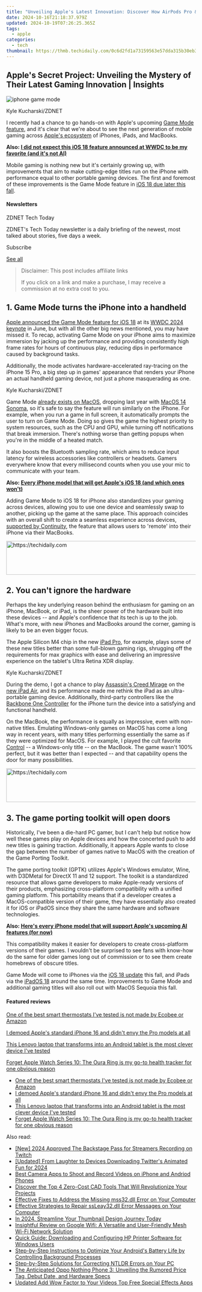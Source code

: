 ```yaml
---
title: "Unveiling Apple's Latest Innovation: Discover How AirPods Pro & Max Set Themselves Apart"
date: 2024-10-16T21:18:37.979Z
updated: 2024-10-19T07:26:25.365Z
tags:
  - apple
categories:
  - tech
thumbnail: https://thmb.techidaily.com/0c6d2fd1a73159563e57dda315b30eb330741092cc6760e2a82edb3563c1b5c8.jpg
---
```


## Apple's Secret Project: Unveiling the Mystery of Their Latest Gaming Innovation | Insights

![iphone game mode](https://www.zdnet.com/a/img/resize/6eb891fea660ba8a125bf6028836c2c92775c94e/2024/07/15/2623c2e5-9ff2-42df-99f3-1d50d8933aa1/iphone-game-mode-4.jpg?auto=webp&width=1280)

Kyle Kucharski/ZDNET

I recently had a chance to go hands-on with Apple's upcoming [Game Mode feature](https://www.zdnet.com/article/i-did-not-expect-this-ios-18-feature-announced-at-wwdc-to-be-my-favorite-and-its-not-ai/), and it's clear that we're about to see the next generation of mobile gaming across [Apple's ecosystem](https://www.zdnet.com/article/every-new-feature-apple-unveiled-for-iphone-ipad-mac-and-more-this-fall-including-ai/) of iPhones, iPads, and MacBooks.

**Also: [I did not expect this iOS 18 feature announced at WWDC to be my favorite (and it's not AI)](https://www.zdnet.com/article/i-did-not-expect-this-ios-18-feature-announced-at-wwdc-to-be-my-favorite-and-its-not-ai/)**

Mobile gaming is nothing new but it's certainly growing up, with improvements that aim to make cutting-edge titles run on the iPhone with performance equal to other portable gaming devices. The first and foremost of these improvements is the Game Mode feature in [iOS 18 due later this fall](https://www.zdnet.com/article/the-best-ios-18-features-that-will-make-updating-your-iphone-worthwhile/). 

#### Newsletters

ZDNET Tech Today

ZDNET's Tech Today newsletter is a daily briefing of the newest, most talked about stories, five days a week.

 Subscribe

[See all](https://www.zdnet.com/newsletters/)

>  Disclaimer: This post includes affiliate links
>
>  If you click on a link and make a purchase, I may receive a commission at no extra cost to you.
>

## 1\. Game Mode turns the iPhone into a handheld

[Apple announced the Game Mode feature for iOS 18](https://www.zdnet.com/article/i-did-not-expect-this-ios-18-feature-announced-at-wwdc-to-be-my-favorite-and-its-not-ai/) at its [WWDC 2024 keynote](https://www.zdnet.com/article/every-new-feature-apple-unveiled-for-iphone-ipad-mac-and-more-this-fall-including-ai/) in June, but with all the other big news mentioned, you may have missed it. To recap, activating Game Mode on your iPhone aims to maximize immersion by jacking up the performance and providing consistently high frame rates for hours of continuous play, reducing dips in performance caused by background tasks. 

Additionally, the mode activates hardware-accelerated ray-tracing on the iPhone 15 Pro, a big step up in games' appearance that renders your iPhone an actual handheld gaming device, not just a phone masquerading as one. 

Kyle Kucharski/ZDNET

Game Mode [already exists on MacOS](https://www.zdnet.com/article/whats-new-in-macos-sonoma-heres-everything-you-need-to-know/), dropping last year with [MacOS 14 Sonoma](https://www.zdnet.com/article/apple-releases-macos-sonoma-14-4-with-a-whopping-64-bug-fixes/), so it's safe to say the feature will run similarly on the iPhone. For example, when you run a game in full screen, it automatically prompts the user to turn on Game Mode. Doing so gives the game the highest priority to system resources, such as the CPU and GPU, while turning off notifications that break immersion. There's nothing worse than getting popups when you're in the middle of a heated match.

It also boosts the Bluetooth sampling rate, which aims to reduce input latency for wireless accessories like controllers or headsets. Gamers everywhere know that every millisecond counts when you use your mic to communicate with your team. 

**Also: [Every iPhone model that will get Apple's iOS 18 (and which ones won't)](https://www.zdnet.com/article/every-iphone-model-that-will-get-apples-ios-18-and-which-ones-wont/)**

Adding Game Mode to iOS 18 for iPhone also standardizes your gaming across devices, allowing you to use one device and seamlessly swap to another, picking up the game at the same place. This approach coincides with an overall shift to create a seamless experience across devices, [supported by Continuity](https://www.zdnet.com/article/your-apple-macbook-is-getting-a-free-upgrade-here-are-the-best-macos-15-features/), the feature that allows users to 'remote' into their iPhone via their MacBooks. 

<!-- affiliate ads begin -->
<a href="https://appsumo.8odi.net/c/5597632/2123728/7443" target="_top" id="2123728">
  <img src="//a.impactradius-go.com/display-ad/7443-2123728" border="0" alt="https://techidaily.com" width="728" height="90"/>
</a>
<img height="0" width="0" src="https://appsumo.8odi.net/i/5597632/2123728/7443" style="position:absolute;visibility:hidden;" border="0" />
<!-- affiliate ads end -->

## 2\. You can't ignore the hardware

Perhaps the key underlying reason behind the enthusiasm for gaming on an iPhone, MacBook, or iPad, is the sheer power of the hardware built into these devices -- and Apple's confidence that its tech is up to the job. What's more, with new iPhones and MacBooks around the corner, gaming is likely to be an even bigger focus. 

The Apple Silicon M4 chip in the new [iPad Pro](https://apple.sjv.io/c/159047/435031/7613?&sharedid=zdnet&partnerpropertyid=1980086&u=https%3A%2F%2Fwww.apple.com%2Fshop%2Fbuy-ipad%2Fipad-pro&subId1=zd-%5F%5FCOM%5FCLICK%5FID%5F%5F-dtp), for example, plays some of these new titles better than some full-blown gaming rigs, shrugging off the requirements for max graphics with ease and delivering an impressive experience on the tablet's Ultra Retina XDR display.

Kyle Kucharski/ZDNET

During the demo, I got a chance to play [Assassin's Creed Mirage](https://www.ubisoft.com/en-us/game/assassins-creed/mirage) on the [new iPad Air](https://www.zdnet.com/article/apple-ipad-air-2024-vs-ipad-air-2022/), and its performance made me rethink the iPad as an ultra-portable gaming device. Additionally, third-party controllers like the [Backbone One Controller](https://apple.sjv.io/c/159047/435031/7613?&sharedid=zdnet&partnerpropertyid=1980086&u=https%3A%2F%2Fwww.apple.com%2Fshop%2Fproduct%2FHQF62ZM%2FA%2Fbackbone-one-controller-with-lightning-connector&subId1=zd-%5F%5FCOM%5FCLICK%5FID%5F%5F-dtp) for the iPhone turn the device into a satisfying and functional handheld.

On the MacBook, the performance is equally as impressive, even with non-native titles. Emulating Windows-only games on MacOS has come a long way in recent years, with many titles performing essentially the same as if they were optimized for MacOS. For example, I played the cult favorite [Control](https://www.remedygames.com/games/control) \-- a Windows-only title -- on the MacBook. The game wasn't 100% perfect, but it was better than I expected -- and that capability opens the door for many possibilities. 

<!-- affiliate ads begin -->
<a href="https://appsumo.8odi.net/c/5597632/2123726/7443" target="_top" id="2123726">
  <img src="//a.impactradius-go.com/display-ad/7443-2123726" border="0" alt="https://techidaily.com" width="600" height="90"/>
</a>
<img height="0" width="0" src="https://appsumo.8odi.net/i/5597632/2123726/7443" style="position:absolute;visibility:hidden;" border="0" />
<!-- affiliate ads end -->

## 3\. The game porting toolkit will open doors

Historically, I've been a die-hard PC gamer, but I can't help but notice how well these games play on Apple devices and how the concerted push to add new titles is gaining traction. Additionally, it appears Apple wants to close the gap between the number of games native to MacOS with the creation of the Game Porting Toolkit. 

The game porting toolkit (GPTK) utilizes Apple's Windows emulator, Wine, with D3DMetal for DirectX 11 and 12 support. The toolkit is a standardized resource that allows game developers to make Apple-ready versions of their products, emphasizing cross-platform compatibility with a unified gaming platform. This portability means that if a developer creates a MacOS-compatible version of their game, they have essentially also created it for iOS or iPadOS since they share the same hardware and software technologies. 

**Also: [Here's every iPhone model that will support Apple's upcoming AI features (for now)](https://www.zdnet.com/article/heres-every-iphone-model-that-will-support-apples-upcoming-ai-features-for-now/)**

This compatibility makes it easier for developers to create cross-platform versions of their games. I wouldn't be surprised to see fans with know-how do the same for older games long out of commission or to see them create homebrews of obscure titles. 

Game Mode will come to iPhones via the [iOS 18 update](https://www.apple.com/ios/ios-18-preview/) this fall, and iPads via the [iPadOS 18](https://www.apple.com/ipados/ipados-18-preview/) around the same time. Improvements to Game Mode and additional gaming titles will also roll out with MacOS Sequoia this fall.

#### Featured reviews

[One of the best smart thermostats I've tested is not made by Ecobee or Amazon](https://www.zdnet.com/article/one-of-the-best-smart-thermostats-ive-tested-is-not-made-by-ecobee-or-amazon/ "One of the best smart thermostats I've tested is not made by Ecobee or Amazon")

[I demoed Apple's standard iPhone 16 and didn't envy the Pro models at all](https://www.zdnet.com/article/why-im-recommending-the-standard-iphone-16-over-the-pro-this-year-and-im-not-alone/ "I demoed Apple's standard iPhone 16 and didn't envy the Pro models at all")

[This Lenovo laptop that transforms into an Android tablet is the most clever device I've tested](https://www.zdnet.com/article/i-tested-lenovos-windows-laptop-that-doubles-as-an-android-tablet-and-it-has-so-much-potential/ "This Lenovo laptop that transforms into an Android tablet is the most clever device I've tested")

[Forget Apple Watch Series 10: The Oura Ring is my go-to health tracker for one obvious reason](https://www.zdnet.com/article/forget-apple-watch-series-10-the-oura-ring-is-my-go-to-health-tracker-for-one-obvious-reason/ "Forget Apple Watch Series 10: The Oura Ring is my go-to health tracker for one obvious reason")

* [One of the best smart thermostats I've tested is not made by Ecobee or Amazon](https://www.zdnet.com/article/one-of-the-best-smart-thermostats-ive-tested-is-not-made-by-ecobee-or-amazon/ "One of the best smart thermostats I've tested is not made by Ecobee or Amazon")
* [I demoed Apple's standard iPhone 16 and didn't envy the Pro models at all](https://www.zdnet.com/article/why-im-recommending-the-standard-iphone-16-over-the-pro-this-year-and-im-not-alone/ "I demoed Apple's standard iPhone 16 and didn't envy the Pro models at all")
* [This Lenovo laptop that transforms into an Android tablet is the most clever device I've tested](https://www.zdnet.com/article/i-tested-lenovos-windows-laptop-that-doubles-as-an-android-tablet-and-it-has-so-much-potential/ "This Lenovo laptop that transforms into an Android tablet is the most clever device I've tested")
* [Forget Apple Watch Series 10: The Oura Ring is my go-to health tracker for one obvious reason](https://www.zdnet.com/article/forget-apple-watch-series-10-the-oura-ring-is-my-go-to-health-tracker-for-one-obvious-reason/ "Forget Apple Watch Series 10: The Oura Ring is my go-to health tracker for one obvious reason")

<ins class="adsbygoogle"
     style="display:block"
     data-ad-format="autorelaxed"
     data-ad-client="ca-pub-7571918770474297"
     data-ad-slot="1223367746"></ins>

<ins class="adsbygoogle"
     style="display:block"
     data-ad-client="ca-pub-7571918770474297"
     data-ad-slot="8358498916"
     data-ad-format="auto"
     data-full-width-responsive="true"></ins>

<span class="atpl-alsoreadstyle">Also read:</span>
<div><ul>
<li><a href="https://video-screen-grab.techidaily.com/new-2024-approved-the-backstage-pass-for-streamers-recording-on-twitch/"><u>[New] 2024 Approved The Backstage Pass for Streamers Recording on Twitch</u></a></li>
<li><a href="https://twitter-videos.techidaily.com/updated-from-laughter-to-devices-downloading-twitters-animated-fun-for-2024/"><u>[Updated] From Laughter to Devices Downloading Twitter's Animated Fun for 2024</u></a></li>
<li><a href="https://youtube-videos.techidaily.com/best-camera-apps-to-shoot-and-record-videos-on-iphone-and-andriod-phones/"><u>Best Camera Apps to Shoot and Record Videos on iPhone and Andriod Phones</u></a></li>
<li><a href="https://techno-recovery.techidaily.com/discover-the-top-4-zero-cost-cad-tools-that-will-revolutionize-your-projects/"><u>Discover the Top 4 Zero-Cost CAD Tools That Will Revolutionize Your Projects</u></a></li>
<li><a href="https://techno-recovery.techidaily.com/effective-fixes-to-address-the-missing-mss32dll-error-on-your-computer/"><u>Effective Fixes to Address the Missing mss32.dll Error on Your Computer</u></a></li>
<li><a href="https://techno-recovery.techidaily.com/effective-strategies-to-repair-ssleay32dll-error-messages-on-your-computer/"><u>Effective Strategies to Repair ssLeay32.dll Error Messages on Your Computer</u></a></li>
<li><a href="https://youtube-help.techidaily.com/in-2024-streamline-your-thumbnail-design-journey-today/"><u>In 2024, Streamline Your Thumbnail Design Journey Today</u></a></li>
<li><a href="https://buynow-tips.techidaily.com/insightful-review-on-google-wifi-a-versatile-and-user-friendly-mesh-wi-fi-network-solution/"><u>Insightful Review on Google Wifi: A Versatile and User-Friendly Mesh Wi-Fi Network Solution</u></a></li>
<li><a href="https://win-dash.techidaily.com/quick-guide-downloading-and-configuring-hp-printer-software-for-windows-users/"><u>Quick Guide: Downloading and Configuring HP Printer Software for Windows Users</u></a></li>
<li><a href="https://techno-recovery.techidaily.com/step-by-step-instructions-to-optimize-your-androids-battery-life-by-controlling-background-processes/"><u>Step-by-Step Instructions to Optimize Your Android's Battery Life by Controlling Background Processes</u></a></li>
<li><a href="https://techno-recovery.techidaily.com/step-by-step-solutions-for-correcting-ntldr-errors-on-your-pc/"><u>Step-by-Step Solutions for Correcting NTLDR Errors on Your PC</u></a></li>
<li><a href="https://techno-recovery.techidaily.com/the-anticipated-oppo-nothing-phone-3-unveiling-the-rumored-price-tag-debut-date-and-hardware-specs/"><u>The Anticipated Oppo Nothing Phone 3: Unveiling the Rumored Price Tag, Debut Date, and Hardware Specs</u></a></li>
<li><a href="https://video-ai-editor.techidaily.com/updated-add-wow-factor-to-your-videos-top-free-special-effects-apps/"><u>Updated Add Wow Factor to Your Videos Top Free Special Effects Apps</u></a></li>
</ul></div>


